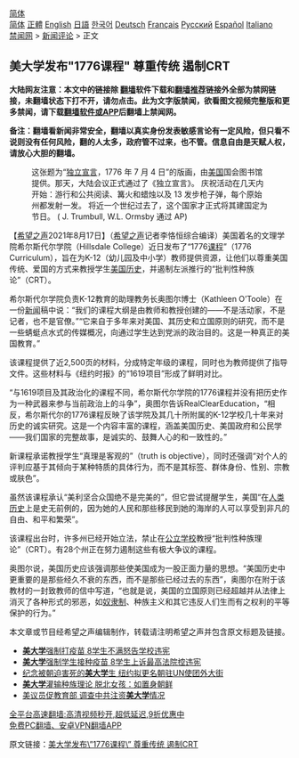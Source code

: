  <!-- 面包屑导航 --> <div class="breadcrumb"><!-- GTranslate: https://gtranslate.io/ -->  <div class="switcher notranslate">  <div class="selected">  <a href="#" onclick="return false;"> 简体</a>  </div>  <div class="option">  <a href="https://www.bannedbook.org" onclick="doGTranslate('zh-CN|zh-CN');jQuery('div.switcher div.selected a').html(jQuery(this).html());return false;" title="简体中文" class="nturl selected"> 简体</a>  <a href="https://www.bannedbook.org/zh-tw/" onclick="doGTranslate('zh-CN|zh-TW');jQuery('div.switcher div.selected a').html(jQuery(this).html());return false;" title="繁體中文" class="nturl"> 正體</a>  <a href="https://www.bannedbook.org/en/" onclick="doGTranslate('zh-CN|en');jQuery('div.switcher div.selected a').html(jQuery(this).html());return false;" title="English" class="nturl"> English</a>  <a href="https://www.bannedbook.org/ja/" onclick="doGTranslate('zh-CN|ja');jQuery('div.switcher div.selected a').html(jQuery(this).html());return false;" title="日本語" class="nturl"> 日語</a>  <a href="https://www.bannedbook.org/ko/" onclick="doGTranslate('zh-CN|ko');jQuery('div.switcher div.selected a').html(jQuery(this).html());return false;" title="한국어" class="nturl"> 한국어</a>  <a href="https://www.bannedbook.org/de/" onclick="doGTranslate('zh-CN|de');jQuery('div.switcher div.selected a').html(jQuery(this).html());return false;" title="Deutsch" class="nturl"> Deutsch</a>  <a href="https://www.bannedbook.org/fr/" onclick="doGTranslate('zh-CN|fr');jQuery('div.switcher div.selected a').html(jQuery(this).html());return false;" title="Français" class="nturl"> Français</a>  <a href="https://www.bannedbook.org/ru/" onclick="doGTranslate('zh-CN|ru');jQuery('div.switcher div.selected a').html(jQuery(this).html());return false;" title="Русский" class="nturl"> Русский</a>  <a href="https://www.bannedbook.org/es/" onclick="doGTranslate('zh-CN|es');jQuery('div.switcher div.selected a').html(jQuery(this).html());return false;" title="Español" class="nturl"> Español</a>  <a href="https://www.bannedbook.org/it/" onclick="doGTranslate('zh-CN|it');jQuery('div.switcher div.selected a').html(jQuery(this).html());return false;" title="Italiano" class="nturl"> Italiano</a>  </div>  </div>      <div class='breadcrumb-sub'><!-- Breadcrumb NavXT 6.3.0 --> <a href="https://www.bannedbook.org/" class="home">禁闻网</a> &gt; <a href="https://www.bannedbook.org/bnews/comments/" class="category">新闻评论</a> &gt; 正文</div></div><h2>美大学发布&quot;1776课程&quot; 尊重传统 遏制CRT</h2> <p class="notice"><b>大陆网友注意：本文中的链接除 <a href="https://github.com/bannedbook/fanqiang" >翻墙</a>软件下载和<a href="https://github.com/killgcd/justmysocks/blob/master/README.md">翻墙推荐</a>链接外全部为禁网链接，未翻墙状态下打不开，请勿点击。此为文字版禁闻，欲看图文视频完整版和更多禁闻，请下载<a href="https://github.com/bannedbook/fanqiang">翻墙软件或APP</a>后翻墙上禁闻网。</p><p>备注：翻墙看新闻非常安全，翻墙以真实身份发表敏感言论有一定风险，但只看不说则没有任何风险，翻的人太多，政府管不过来，也不管。信息自由是天赋人权，请放心大胆的翻墙。</b></p>  <div class="entry"> <figure> <p><figcaption>这张题为“<a href="https://www.bannedbook.org/bnews/tag/%e7%8b%ac%e7%ab%8b%e5%ae%a3%e8%a8%80/" class="st_tag internal_tag" rel="tag" title="标签 独立宣言 下的日志">独立宣言</a>，1776 年 7 月 4 日”的版画，由<a href="https://www.bannedbook.org/bnews/tag/%e7%be%8e%e5%9b%bd/" class="st_tag internal_tag" rel="tag" title="标签 美国 下的日志">美国</a>国会图书馆提供。那天，大陆会议正式通过了《独立宣言》。 庆祝活动在几天内开始：游行和公共阅读、篝火和蜡烛以及 13 发步枪子弹，每个原始州都发射一发。 将近一个世纪过去了，这个国家才正式将其建国定为节日。 ( J. Trumbull, W.L. Ormsby 通过 AP)</figcaption></figure> <p>【<span class='wp_keywordlink_affiliate'><a href="https://www.soundofhope.org" title="希望之声" target="_blank">希望之声</a></span>2021年8月17日】（<a href="https://www.bannedbook.org/bnews/tag/%e5%b8%8c%e6%9c%9b%e4%b9%8b%e5%a3%b0/" class="st_tag internal_tag" rel="tag" title="标签 希望之声 下的日志">希望之声</a>记者李恪恒综合编译）美国着名的文理学院希尔斯代尔学院（Hillsdale College）近日发布了“1776<a href="https://www.bannedbook.org/bnews/tag/%E8%AF%BE%E7%A8%8B/" class="st_tag internal_tag" rel="tag" title="标签 课程 下的日志">课程</a>”（1776 Curriculum），旨在为K-12（幼儿园及中小学）教师提供资源，让他们以尊重美国传统、爱国的方式来教授学生<a href="https://www.bannedbook.org/bnews/tag/%E7%BE%8E%E5%9B%BD%E5%8E%86%E5%8F%B2/" class="st_tag internal_tag" rel="tag" title="标签 美国历史 下的日志">美国历史</a>，并遏制左派推行的“批判性种族论”（CRT）。</p> <p>希尔斯代尔学院负责K-12教育的助理教务长奥图尔博士（Kathleen O’Toole）在一份<span class='wp_keywordlink_affiliate'><a href="https://www.bannedbook.org/" title="新闻">新闻</a></span>稿中说：“我们的课程大纲是由教师和教授创建的——不是活动家，不是记者，也不是官僚。”“它来自于多年来对美国、其历史和立国原则的研究，而不是一些蜻蜓点水式的传媒概况，向通过学生达到党派的政治目的。这是一种真正的美国教育。”</p>  <p>该课程提供了近2,500页的材料，分成特定年级的课程，同时也为教师提供了指导文件。这些材料与《纽约时报》的“1619项目”形成了鲜明对比。</p> <p>“与1619项目及其政治化的课程不同，希尔斯代尔学院的1776课程并没有把历史作为一种武器来参与当前政治上的斗争”，奥图尔告诉RealClearEducation，“相反，希尔斯代尔的1776课程反映了该学院及其几十所附属的K-12学校几十年来对历史的诚实研究。这是一个内容丰富的课程，涵盖美国历史、美国政府和公民学——我们国家的完整故事，是诚实的、鼓舞人心的和一致性的。”</p>  <p>新课程承诺教授学生“真理是客观的”（truth is objective），同时还强调“对个人的评判应基于其倾向于某种特质的具体行为，而不是其标签、群体身份、性别、宗教或肤色”。</p> <p>虽然该课程承认“美利坚合众国绝不是完美的”，但它尝试提醒学生，美国“在<span class='wp_keywordlink'><a href="https://www.bannedbook.org/forum3/topic1750.html" title="考古学禁区-被掩藏的人类历史" target="_blank">人类历史</a></span>上是史无前例的，因为她的人民和那些移民到她的海岸的人可以享受到非凡的自由、和平和繁荣”。</p>  <p>该课程出台时，许多州已经开始立法，禁止在<a href="https://www.bannedbook.org/bnews/tag/%E5%85%AC%E7%AB%8B%E5%AD%A6%E6%A0%A1/" class="st_tag internal_tag" rel="tag" title="标签 公立学校 下的日志">公立学校</a>教授“批判性种族理论”（CRT）。有28个州正在努力遏制这些有极大争议的课程。</p> <p>奥图尔说，美国历史应该强调那些使美国成为一股正面力量的思想。“美国历史中更重要的是那些经久不衰的东西，而不是那些已经过去的东西”，奥图尔在附于该教材的一封致教师的信中写道，“也就是说，美国的立国原则已经超越并从法律上消灭了各种形式的邪恶，如<a href="https://www.bannedbook.org/bnews/tag/%E5%A5%B4%E9%9A%B6%E5%88%B6/" class="st_tag internal_tag" rel="tag" title="标签 奴隶制 下的日志">奴隶制</a>、种族主义和其它违反人们生而有之权利的平等保护的行为。”</p>  <p>本文章或节目经希望之声编辑制作，转载请注明希望之声并包含原文标题及链接。 </p> <ul class='op-related-articles' title='相关阅读'> <li><a href='https://www.bannedbook.org/bnews/worldnews/20210808/1602365.html' target='_blank'><b>美大学</b>强制打疫苗 8学生不满怒告学校违宪</a></li> <li><a href='https://www.bannedbook.org/bnews/topimagenews/20210808/1602263.html' target='_blank'><b>美大学</b>强制学生接种疫苗 8学生上诉最高法院控违宪</a></li> <li><a href='https://www.bannedbook.org/bnews/comments/20210620/1570250.html' target='_blank'>纪念被朝迫害死的<b>美大学</b>生 纽约拟更名朝驻UN使团外大街</a></li> <li><a href='https://www.bannedbook.org/bnews/bannedvideo/20210619/1569814.html' target='_blank'><b>美大学</b>灌输种族理论 脱北女孩：如置身朝鲜</a></li> <li><a href='https://www.bannedbook.org/bnews/comments/20210617/1568235.html' target='_blank'>美议员促教育部 调查中共注资<b>美大学</b>情况</a></li> </ul> <p class="texttj"> <a href="https://github.com/bannedbook/fanqiang/wiki/V2ray%E6%9C%BA%E5%9C%BA" target="_blank">全平台高速翻墙:高清视频秒开,超低延迟,9折优惠中</a><br/> <a href="https://github.com/bannedbook/fanqiang/wiki/%E7%A6%81%E9%97%BB%E7%BD%91%E5%AE%89%E5%8D%93%E7%BF%BB%E5%A2%99%E6%96%B0%E9%97%BBAPP" target="_blank">免费PC翻墙、安卓VPN翻墙APP</a></p><p>原文链接：<a class="src_link"  href="https://www.soundofhope.org/post/536393" target="_blank">美大学发布\&#8221;1776课程\&#8221; 尊重传统 遏制CRT</a></p><a name='sharetosocial'></a>  <div style="margin-bottom:5px;padding-bottom:5px;clear:both"> <div id="archive-pix-1" class="banner-ads"> <!-- AuctionX Display platform tag START --> <div id="26318x728x90x621x_ADSLOT2" clicktrack="%%CLICK_URL_ESC%%"></div> <!-- AuctionX Display platform tag END --> </div> <div id="archive-pix-2" class="banner-ads"> <!-- AuctionX Display platform tag START --> <div id="26315x300x250x621x_ADSLOT2" clicktrack="%%CLICK_URL_ESC%%"></div> <!-- AuctionX Display platform tag END --> </div> </div>  <div id="archive-pix-1" class="banner-ads"> <!-- AuctionX Display platform tag START --> <div id="26318x728x90x621x_ADSLOT3" clicktrack="%%CLICK_URL_ESC%%"></div> <!-- AuctionX Display platform tag END --> </div> </div><!--END ENTRY--> 
